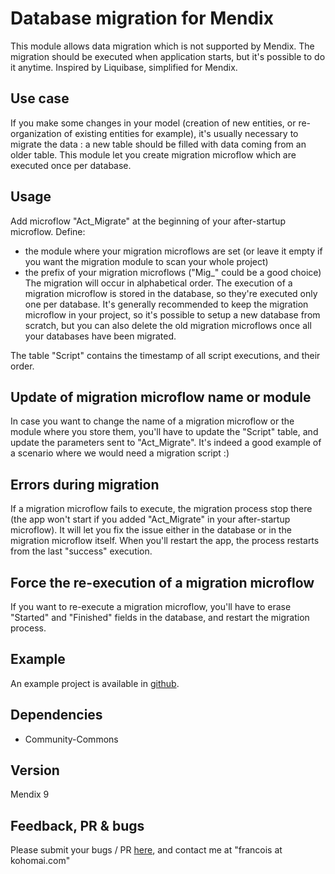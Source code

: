 # Database migration for Mendix

This module allows data migration which is not supported by Mendix. The migration should be executed when application starts, but it's possible to do it anytime. Inspired by Liquibase, simplified for Mendix.

## Use case
If you make some changes in your model (creation of new entities, or re-organization of existing entities for example), it's usually necessary to migrate the data : a new table should be filled with data coming from an older table. This module let you create migration microflow which are executed once per database.

## Usage

Add microflow "Act_Migrate" at the beginning of your after-startup microflow. Define:
* the module where your migration microflows are set (or leave it empty if you want the migration module to scan your whole project)
* the prefix of your migration microflows ("Mig_" could be a good choice)
The migration will occur in alphabetical order. The execution of a migration microflow is stored in the database, so they're executed only one per database.
It's generally recommended to keep the migration microflow in your project, so it's possible to setup a new database from scratch, but you can also delete the old migration microflows once all your databases have been migrated.

The table "Script" contains the timestamp of all script executions, and their order.

## Update of migration microflow name or module

In case you want to change the name of a migration microflow or the module where you store them, you'll have to update the "Script" table, and update the parameters sent to "Act_Migrate". It's indeed a good example of a scenario where we would need a migration script :)

## Errors during migration

If a migration microflow fails to execute, the migration process stop there (the app won't start if you added "Act_Migrate" in your after-startup microflow). It will let you fix the issue either in the database or in the migration microflow itself. When you'll restart the app, the process restarts from the last "success" execution.

## Force the re-execution of a migration microflow

If you want to re-execute a migration microflow, you'll have to erase "Started" and "Finished" fields in the database, and restart the migration process.

## Example

An example project is available in [github](https://github.com/lordlothar99/mx-migration).

## Dependencies
* Community-Commons

## Version
Mendix 9

## Feedback, PR & bugs
Please submit your bugs / PR [here](https://github.com/lordlothar99/mx-migration), and contact me at "francois at kohomai.com"
